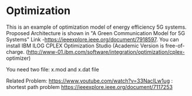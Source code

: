 # Optimization
This is an example of optimization model of energy efficiency 5G systems. Proposed Architecture is shown in "A Green Communication Model for 5G Systems" Link -https://ieeexplore.ieee.org/document/7918597.
You can install IBM ILOG CPLEX Optimization Studio (Academic Version is free-of-charge. 
(http://www-01.ibm.com/software/integration/optimization/cplex- optimizer)

You need two file: x.mod and x.dat file


Related Problem: 
https://www.youtube.com/watch?v=33NacILw1ug   :  shortest path problem
https://ieeexplore.ieee.org/document/7117253

